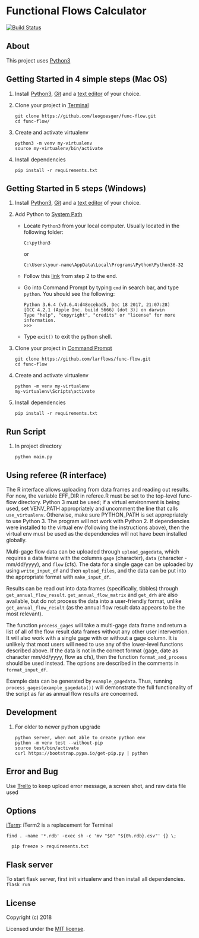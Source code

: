 # Functional Flows Calculator

[![Build Status](https://travis-ci.org/leogoesger/func-flow.svg?branch=master)](https://travis-ci.org/leogoesger/func-flow)

## About

This project uses [Python3](https://www.python.org/)

## Getting Started in 4 simple steps (Mac OS)

1. Install [Python3](https://www.python.org/downloads/), [Git](https://git-scm.com/download/) and a [text editor](https://www.sublimetext.com/3) of your choice.
2. Clone your project in [Terminal](http://www.informit.com/blogs/blog.aspx?uk=The-10-Most-Important-Linux-Commands)

   ```
   git clone https://github.com/leogoesger/func-flow.git
   cd func-flow/
   ```

3. Create and activate virtualenv

   ```
   python3 -m venv my-virtualenv
   source my-virtualenv/bin/activate
   ```

4. Install dependencies
   ```
   pip install -r requirements.txt
   ```

## Getting Started in 5 steps (Windows)

1. Install [Python3](https://www.python.org/downloads/), [Git](https://git-scm.com/download/win) and a [text editor](https://www.sublimetext.com/3) of your choice.
2. Add Python to [System Path](https://www.pythoncentral.io/add-python-to-path-python-is-not-recognized-as-an-internal-or-external-command/)

   - Locate `Python3` from your local computer. Usually located in the following folder:

     ```
     C:\python3
     ```

     or

     ```
     C:\Users\your-name\AppData\Local\Programs\Python\Python36-32
     ```

   - Follow this [link](https://www.pythoncentral.io/add-python-to-path-python-is-not-recognized-as-an-internal-or-external-command/) from step 2 to the end.
   - Go into Command Prompt by typing `cmd` in search bar, and type `python`. You should see the following:

     ```
     Python 3.6.4 (v3.6.4:d48ecebad5, Dec 18 2017, 21:07:28)
     [GCC 4.2.1 (Apple Inc. build 5666) (dot 3)] on darwin
     Type "help", "copyright", "credits" or "license" for more information.
     >>>
     ```

   - Type `exit()` to exit the python shell.

3. Clone your project in [Command Prompt](http://www.informit.com/blogs/blog.aspx?uk=The-10-Most-Important-Linux-Commands)

   ```
   git clone https://github.com/larflows/func-flow.git
   cd func-flow
   ```

4. Create and activate virtualenv

   ```
   python -m venv my-virtualenv
   my-virtualenv\Scripts\activate
   ```

5. Install dependencies

   ```
   pip install -r requirements.txt
   ```

## Run Script

1. In project directory

   ```
   python main.py
   ```

## Using referee (R interface)

The R interface allows uploading from data frames and reading out results.  For now, the variable EFF_DIR in referee.R must be
set to the top-level func-flow directory.  Python 3 must be used; if a virtual environment is being used,
set VENV_PATH appropriately and uncomment the line that calls `use_virtualenv`.  Otherwise, make sure
PYTHON_PATH is set appropriately to use Python 3.  The program will not work with Python 2.  If dependencies
were installed to the virtual env (following the instructions above), then the virtual env must be used as
the dependencies will not have been installed globally.

Multi-gage flow data can be uploaded through `upload_gagedata`, which requires a data frame with the columns `gage` (character),
`data` (character - mm/dd/yyyy), and `flow` (cfs).  The data for a single gage can be uploaded by using `write_input_df` and then
`upload_files`, and the data can be put into the appropriate format with `make_input_df`.

Results can be read out into data frames (specifically, tibbles) through `get_annual_flow_result`.  `get_annual_flow_matrix` and
`get_drh` are also available, but do not process the data into a user-friendly format, unlike `get_annual_flow_result` (as
the annual flow result data appears to be the most relevant).

The function `process_gages` will take a multi-gage data frame and return a list of all of the flow result data frames without
any other user intervention.  It will also work with a single gage with or without a gage column.  It is unlikely that most users will need to use any of the lower-level functions described above.  If the data is not in the correct format (gage, date as character mm/dd/yyyy, flow as cfs), then
the function `format_and_process` should be used instead.  The options are described in the comments in
`format_input_df`.

Example data can be generated by `example_gagedata`.  Thus, running `process_gages(example_gagedata())` will demonstrate the
full functionality of the script as far as annual flow results are concerned.

## Development

1. For older to newer python upgrade

   ```
   python server, when not able to create python env
   python -m venv test --without-pip
   source test/bin/activate
   curl https://bootstrap.pypa.io/get-pip.py | python
   ```

## Error and Bug

Use [Trello](https://trello.com/funcflow) to keep upload error message, a screen shot, and raw data file used

## Options

[iTerm](https://www.iterm2.com/): iTerm2 is a replacement for Terminal

```
find . -name '*.rdb' -exec sh -c 'mv "$0" "${0%.rdb}.csv"' {} \;

  pip freeze > requirements.txt
```

## Flask server

To start flask server, first init virtualenv and then install all dependencies. `flask run`

## License

Copyright (c) 2018

Licensed under the [MIT license](LICENSE).
